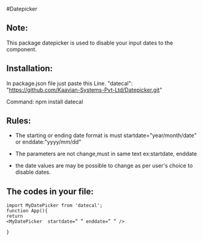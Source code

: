 #Datepicker

## Note:
This package datepicker is used to disable your input dates to the component.

## Installation:
In package.json file just paste this Line.
"datecal": "https://github.com/Kaavian-Systems-Pvt-Ltd/Datepicker.git"

Command: npm install datecal 

## Rules:
- The starting or ending date format is must startdate="year/month/date" or enddate:"yyyy/mm/dd" 
* The parameters are not change,must in same text ex:startdate, enddate
+ the date values are may be possible to change as per user's choice to disable dates. 

## The codes in your file: 
```
import MyDatePicker from 'datecal';
function App(){
return
<MyDatePicker  startdate=” ” enddate=” ” />

}
```





